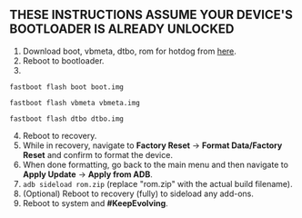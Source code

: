 ## THESE INSTRUCTIONS ASSUME YOUR DEVICE'S BOOTLOADER IS ALREADY UNLOCKED

1. Download boot, vbmeta, dtbo, rom for hotdog from [here](https://sourceforge.net/projects/evolution-x/files/hotdog/15/).
2. Reboot to bootloader.
3.
```fastboot flash boot boot.img```

```fastboot flash vbmeta vbmeta.img```

```fastboot flash dtbo dtbo.img```

4. Reboot to recovery.
5. While in recovery, navigate to **Factory Reset** → **Format Data/Factory Reset** and confirm to format the device.
6. When done formatting, go back to the main menu and then navigate to **Apply Update** → **Apply from ADB**.
7. `adb sideload rom.zip` (replace "rom.zip" with the actual build filename).
8. (Optional) Reboot to recovery (fully) to sideload any add-ons.
9. Reboot to system and **#KeepEvolving**.
